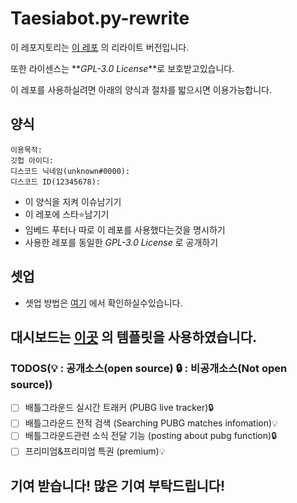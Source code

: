 # Taesiabot.py-rewrite

이 레포지토리는 [이 레포](https://github.com/popop098/Taesia-Bot.py) 의 리라이트 버전입니다.

또한 라이센스는 **_GPL-3.0 License_**로 보호받고있습니다.

이 레포를 사용하실려면 아래의 양식과 절차를 밟으시면 이용가능합니다.

## 양식
```
이용목적: 
깃헙 아이디:
디스코드 닉네임(unknown#0000):
디스코드 ID(12345678):
```
* 이 양식을 지켜 이슈남기기
* 이 레포에 스타⭐남기기 
* 임베드 푸터나 따로 이 레포를 사용했다는것을 명시하기
* 사용한 레포를 동일한 _GPL-3.0 License_ 로 공개하기


## 셋업
* 셋업 방법은 [여기](https://github.com/SpaceDEVofficial/Taesiabot.py-rewrite/blob/main/guide/setup.md) 에서 확인하실수있습니다.

## 대시보드는 [이곳](https://gumroad.com/l/dashboardkit-free?recommended_by=search) 의 템플릿을 사용하였습니다.

### TODOS(:bulb: : 공개소스(open source) :lock: : 비공개소스(Not open source))

- [ ] 배틀그라운드 실시간 트래커 (PUBG live tracker):lock:
- [ ] 배틀그라운드 전적 검색 (Searching PUBG matches infomation):bulb:
- [ ] 배틀그라운드관련 소식 전달 기능 (posting about pubg function):lock:
- [ ] 프리미엄&프리미엄 특권 (premium):bulb:

## 기여 받습니다! 많은 기여 부탁드립니다!
